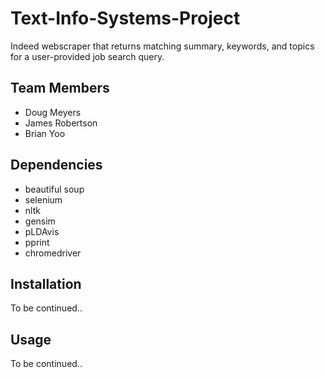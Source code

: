 # Text-Info-Systems-Project
 
Indeed webscraper that returns matching summary, keywords, and topics for a user-provided job search query.

## Team Members

- Doug Meyers
- James Robertson
- Brian Yoo

## Dependencies

- beautiful soup
- selenium
- nltk
- gensim
- pLDAvis
- pprint
- chromedriver

## Installation

To be continued..

## Usage

To be continued..

